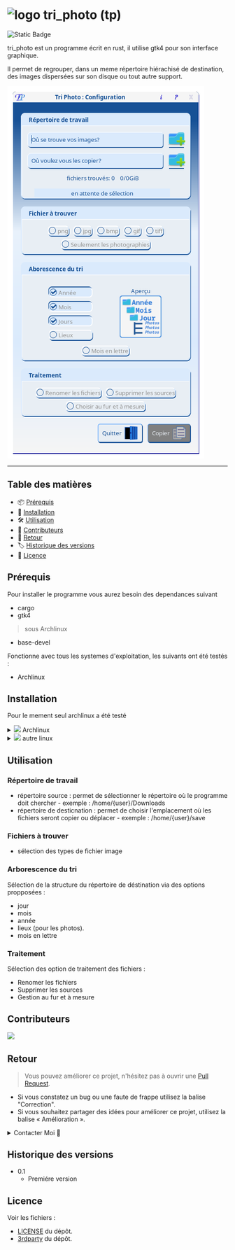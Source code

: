 # ![logo](src/resources/icons/16x16/actions/image.ico) tri_photo (tp) 
![Static Badge](https://img.shields.io/badge/Rust-1.75.0-%2Cblue?style=plastic&logo=Rust)

tri_photo est un programme écrit en rust, il utilise gtk4 pour son interface graphique.

Il permet de regrouper, dans un meme répertoire hiérachisé de destination, des images dispersées sur son disque ou tout autre support.

![tp](image/configuration.png)
***

## Table des matières

- 📦 [Prérequis](#prérequis)
- 🚀 [Installation](#installation)
- 🛠️ [Utilisation](#utilisation)
- 🤝 [Contributeurs](#contributeurs)
- 💬 [Retour](#retour)
- 🏷️ [Historique des versions](#historique-des-versions)
- 📝 [Licence](#licence)

## Prérequis

Pour installer le programme vous aurez besoin des dependances suivant

* cargo
* gtk4

> sous Archlinux

* base-devel
  
Fonctionne avec tous les systemes d'exploitation, les suivants ont été testés :
* Archlinux

## Installation

Pour le mement seul archlinux a été testé

<details>
    <summary><img src="https://github.com/archlinux/archwiki/blob/master/extensions/ArchLinux/modules/favicon.ico"> Archlinux</summary>

```
        git clone https://emplacement/du/PKGBUILD
        cd tri_photo
        makepkg
        sudo pacman -U tri_photo.extensionde pacman
```
</details>

<details>
    <summary><img src="image/linux.ico"> autre linux</summary>

```
        git clone https://github.com/nfili/tri_photo.git
        cd tri_photo
        cargo build --release
        cd build/
```
</details>

## Utilisation

### Répertoire de travail

* répertoire source : permet de sélectionner le répertoire où le programme doit chercher
        - exemple : /home/{user}/Downloads
* répertoire de desticnation : permet de choisir l'emplacement où les fichiers seront copier ou déplacer
        - exemple : /home/{user}/save

### Fichiers à trouver

* sélection des types de fichier image

### Arborescence du tri

Sélection de la structure du répertoire de déstination via des options propposées :

* jour
* mois
* année
* lieux (pour les photos).
* mois en lettre

### Traitement

Sélection des option de traitement des fichiers : 
 * Renomer les fichiers
 * Supprimer les sources
 * Gestion au fur et à mesure

## Contributeurs

<a href="https://github.com/nfili/tri_photo/graphs/contributors">
  <img src="https://contrib.rocks/image?repo=nfili/tri_photo" />
</a>

## Retour

> Vous pouvez améliorer ce projet, n'hésitez pas à ouvrir une  [Pull Request](https://github.com/nfili/tri_photo/pulls).
- Si vous constatez un bug ou une faute de frappe utilisez la balise "Correction".
- Si vous souhaitez partager des idées pour améliorer ce projet, utilisez la balise « Amélioration ».

<details>
    <summary>Contacter Moi 📨</summary>

### Contact<!-- Required -->
Contactez-moi par email: [nicolasfilippozzi@gmail.com](mailto:nicolasfilippozzi@gmail.com)
<!-- 
* nicolasfilippozzi@gmail.com
* Nicolas Filippozzi
-->
    
</details>

## Historique des versions
* 0.1
  * Premiére version

## Licence

Voir les fichiers :
* [LICENSE](./LICENSE.md) du dépôt.
* [3rdparty](./3rdparty.md) du dépôt.
